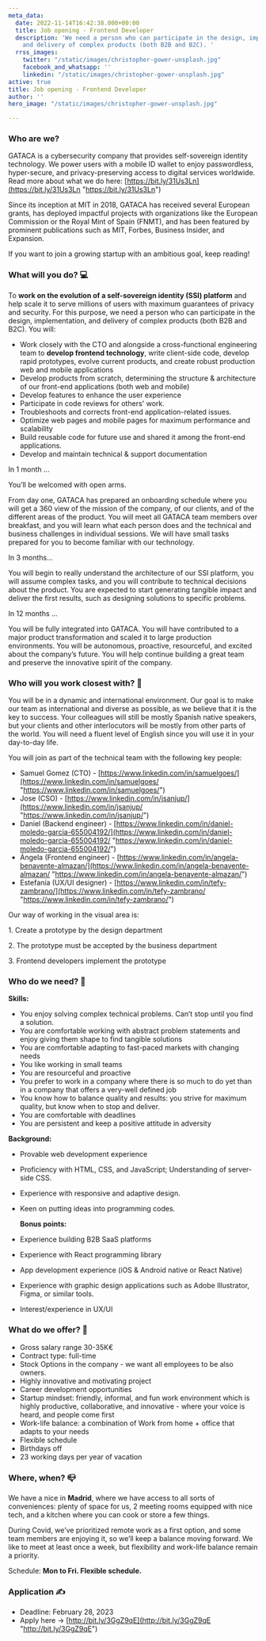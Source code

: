 ```yaml
---
meta_data:
  date: 2022-11-14T16:42:38.000+00:00
  title: Job opening - Frontend Developer
  description: 'We need a person who can participate in the design, implementation,
    and delivery of complex products (both B2B and B2C). '
  rrss_images:
    twitter: "/static/images/christopher-gower-unsplash.jpg"
    facebook_and_whatsapp: ''
    linkedin: "/static/images/christopher-gower-unsplash.jpg"
active: true
title: Job opening - Frontend Developer
author: ''
hero_image: "/static/images/christopher-gower-unsplash.jpg"

---
```

### **Who are we?**

GATACA is a cybersecurity company that provides self-sovereign identity technology. We power users with a mobile ID wallet to enjoy passwordless, hyper-secure, and privacy-preserving access to digital services worldwide. Read more about what we do here: [https://bit.ly/31Us3Ln](https://bit.ly/31Us3Ln "https://bit.ly/31Us3Ln")

Since its inception at MIT in 2018, GATACA has received several European grants, has deployed impactful projects with organizations like the European Commission or the Royal Mint of Spain (FNMT), and has been featured by prominent publications such as MIT, Forbes, Business Insider, and Expansion.

If you want to join a growing startup with an ambitious goal, keep reading!

### **What will you do? 💻**

To **work on the evolution of a self-sovereign identity (SSI) platform** and help scale it to serve millions of users with maximum guarantees of privacy and security. For this purpose, we need a person who can participate in the design, implementation, and delivery of complex products (both B2B and B2C). You will:

* Work closely with the CTO and alongside a cross-functional engineering team to **develop frontend technology**, write client-side code, develop rapid prototypes, evolve current products, and create robust production web and mobile applications
* Develop products from scratch, determining the structure & architecture of our front-end applications (both web and mobile)
* Develop features to enhance the user experience
* Participate in code reviews for others' work.
* Troubleshoots and corrects front-end application-related issues.
* Optimize web pages and mobile pages for maximum performance and scalability
* Build reusable code for future use and shared it among the front-end applications.
* Develop and maintain technical & support documentation

In 1 month ...

You’ll be welcomed with open arms.

From day one, GATACA has prepared an onboarding schedule where you will get a 360 view of the mission of the company, of our clients, and of the different areas of the product. You will meet all GATACA team members over breakfast, and you will learn what each person does and the technical and business challenges in individual sessions. We will have small tasks prepared for you to become familiar with our technology.

In 3 months...

You will begin to really understand the architecture of our SSI platform, you will assume complex tasks, and you will contribute to technical decisions about the product. You are expected to start generating tangible impact and deliver the first results, such as designing solutions to specific problems.

In 12 months ...

You will be fully integrated into GATACA. You will have contributed to a major product transformation and scaled it to large production environments. You will be autonomous, proactive, resourceful, and excited about the company’s future. You will help continue building a great team and preserve the innovative spirit of the company.

### **Who will you work closest with? 🕺**

You will be in a dynamic and international environment. Our goal is to make our team as international and diverse as possible, as we believe that it is the key to success. Your colleagues will still be mostly Spanish native speakers, but your clients and other interlocutors will be mostly from other parts of the world. You will need a fluent level of English since you will use it in your day-to-day life.

You will join as part of the technical team with the following key people:

* Samuel Gomez (CTO) - [https://www.linkedin.com/in/samuelgoes/](https://www.linkedin.com/in/samuelgoes/ "https://www.linkedin.com/in/samuelgoes/")
* Jose (CSO) - [https://www.linkedin.com/in/jsanjup/](https://www.linkedin.com/in/jsanjup/ "https://www.linkedin.com/in/jsanjup/")
* Daniel (Backend engineer) - [https://www.linkedin.com/in/daniel-moledo-garcia-655004192/](https://www.linkedin.com/in/daniel-moledo-garcia-655004192/ "https://www.linkedin.com/in/daniel-moledo-garcia-655004192/")
* Ángela (Frontend engineer) - [https://www.linkedin.com/in/angela-benavente-almazan/](https://www.linkedin.com/in/angela-benavente-almazan/ "https://www.linkedin.com/in/angela-benavente-almazan/")
* Estefanía (UX/UI designer) - [https://www.linkedin.com/in/tefy-zambrano/](https://www.linkedin.com/in/tefy-zambrano/ "https://www.linkedin.com/in/tefy-zambrano/")

Our way of working in the visual area is:

1\. Create a prototype by the design department

2\. The prototype must be accepted by the business department

3\. Frontend developers implement the prototype

### **Who do we need? 🙌**

**Skills:**

* You enjoy solving complex technical problems. Can’t stop until you find a solution.
* You are comfortable working with abstract problem statements and enjoy giving them shape to find tangible solutions
* You are comfortable adapting to fast-paced markets with changing needs
* You like working in small teams
* You are resourceful and proactive
* You prefer to work in a company where there is so much to do yet than in a company that offers a very-well defined job
* You know how to balance quality and results: you strive for maximum quality, but know when to stop and deliver.
* You are comfortable with deadlines
* You are persistent and keep a positive attitude in adversity

**Background:**

* Provable web development experience
* Proficiency with HTML, CSS, and JavaScript; Understanding of server-side CSS.
* Experience with responsive and adaptive design.
* Keen on putting ideas into programming codes.

  **Bonus points:**
* Experience building B2B SaaS platforms
* Experience with React programming library
* App development experience (iOS & Android native or React Native)
* Experience with graphic design applications such as Adobe Illustrator, Figma, or similar tools.
* Interest/experience in UX/UI

### **What do we offer? 🤝**

* Gross salary range 30-35K€
* Contract type: full-time
* Stock Options in the company - we want all employees to be also owners.
* Highly innovative and motivating project
* Career development opportunities
* Startup mindset: friendly, informal, and fun work environment which is highly productive, collaborative, and innovative - where your voice is heard, and people come first
* Work-life balance: a combination of Work from home + office that adapts to your needs
* Flexible schedule
* Birthdays off
* 23 working days per year of vacation

### **Where, when? 📪**

We have a nice in **Madrid**, where we have access to all sorts of conveniences: plenty of space for us, 2 meeting rooms equipped with nice tech, and a kitchen where you can cook or store a few things.

During Covid, we’ve prioritized remote work as a first option, and some team members are enjoying it, so we’ll keep a balance moving forward. We like to meet at least once a week, but flexibility and work-life balance remain a priority.

Schedule: **Mon to Fri. Flexible schedule.**

### **Application ✍**

* Deadline: February 28, 2023
* Apply here → [http://bit.ly/3GgZ9qE](http://bit.ly/3GgZ9qE "http://bit.ly/3GgZ9qE")